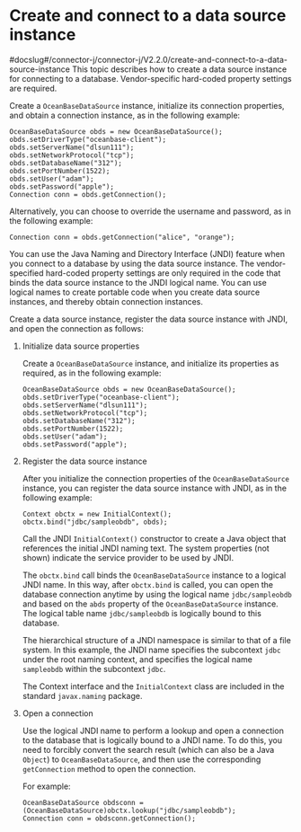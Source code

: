 Create and connect to a data source instance 
=================================================================
#docslug#/connector-j/connector-j/V2.2.0/create-and-connect-to-a-data-source-instance
This topic describes how to create a data source instance for connecting to a database. Vendor-specific hard-coded property settings are required. 

Create a `OceanBaseDataSource` instance, initialize its connection properties, and obtain a connection instance, as in the following example:

```unknow
OceanBaseDataSource obds = new OceanBaseDataSource();
obds.setDriverType("oceanbase-client");
obds.setServerName("dlsun111");
obds.setNetworkProtocol("tcp");
obds.setDatabaseName("312");
obds.setPortNumber(1522);
obds.setUser("adam");
obds.setPassword("apple");
Connection conn = obds.getConnection();
```



Alternatively, you can choose to override the username and password, as in the following example:

```unknow
Connection conn = obds.getConnection("alice", "orange");
```



You can use the Java Naming and Directory Interface (JNDI) feature when you connect to a database by using the data source instance. The vendor-specified hard-coded property settings are only required in the code that binds the data source instance to the JNDI logical name. You can use logical names to create portable code when you create data source instances, and thereby obtain connection instances. 

Create a data source instance, register the data source instance with JNDI, and open the connection as follows:

1. Initialize data source properties

   Create a `OceanBaseDataSource` instance, and initialize its properties as required, as in the following example:

   ```unknow
   OceanBaseDataSource obds = new OceanBaseDataSource();
   obds.setDriverType("oceanbase-client");
   obds.setServerName("dlsun111");
   obds.setNetworkProtocol("tcp");
   obds.setDatabaseName("312");
   obds.setPortNumber(1522);
   obds.setUser("adam");
   obds.setPassword("apple");
   ```

   




<!-- -->

2. Register the data source instance

   After you initialize the connection properties of the `OceanBaseDataSource` instance, you can register the data source instance with JNDI, as in the following example:

   ```unknow
   Context obctx = new InitialContext();
   obctx.bind("jdbc/sampleobdb", obds);
   ```

   

   Call the JNDI `InitialContext()` constructor to create a Java object that references the initial JNDI naming text. The system properties (not shown) indicate the service provider to be used by JNDI. 

   The `obctx.bind` call binds the `OceanBaseDataSource` instance to a logical JNDI name. In this way, after `obctx.bind` is called, you can open the database connection anytime by using the logical name `jdbc/sampleobdb` and based on the `abds` property of the `OceanBaseDataSource` instance. The logical table name `jdbc/sampleobdb` is logically bound to this database. 

   The hierarchical structure of a JNDI namespace is similar to that of a file system. In this example, the JNDI name specifies the subcontext `jdbc` under the root naming context, and specifies the logical name `sampleobdb` within the subcontext `jdbc`. 

   The Context interface and the `InitialContext` class are included in the standard `javax.naming` package.
   




<!-- -->

3. Open a connection

   Use the logical JNDI name to perform a lookup and open a connection to the database that is logically bound to a JNDI name. To do this, you need to forcibly convert the search result (which can also be a Java `Object`) to `OceanBaseDataSource`, and then use the corresponding `getConnection` method to open the connection. 

   For example:

   ```unknow
   OceanBaseDataSource obdsconn = (OceanBaseDataSource)obctx.lookup("jdbc/sampleobdb");
   Connection conn = obdsconn.getConnection();
   ```

   



